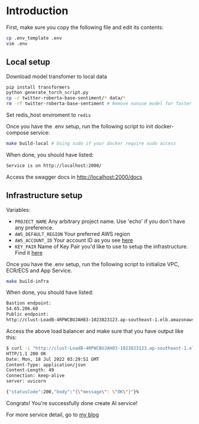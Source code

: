 # Introduction

First, make sure you copy the following file and edit its contents:

```bash
cp .env_template .env
vim .env
```

## Local setup

Download model transfomer to local data
```bash
pip install transformers
python generate_torch_script.py
cp -r twitter-roberta-base-sentiment/* data/*
rm -rf twitter-roberta-base-sentiment # Remove nonuse model for faster build time
```

Set redis_host enviroment to `redis`

Once you have the .env setup, run the following script to init docker-compose service:

```bash
make build-local # Using sudo if your docker require sudo access
```

When done, you should have listed:

```bash
Service is on http://localhost:2000/
```

Access the swagger docs in <http://localhost:2000/docs>

## Infrastructure setup

Variables:

* `PROJECT_NAME` Any arbitrary project name.  Use 'echo' if you don't have any preference.
* `AWS_DEFAULT_REGION` Your preferred AWS region
* `AWS_ACCOUNT_ID` Your account ID as you see [here](https://console.aws.amazon.com/billing/home?#/account)
* `KEY_PAIR` Name of Key Pair you'd like to use to setup the infrastructure. Find it [here](https://ap-northeast-1.console.aws.amazon.com/ec2/v2/home#KeyPairs)

Once you have the .env setup, run the following script to initialize VPC, ECR/ECS and App Service.

```bash
make build-infra
```

When done, you should have listed:

```bash
Bastion endpoint:
54.65.206.60
Public endpoint:
http://clust-LoadB-4RPWCBUJAH83-1023823123.ap-southeast-1.elb.amazonaws.com
```

Access the above load balancer and make sure that you have output like this:

```bash
$ curl -i "http://clust-LoadB-4RPWCBUJAH83-1023823123.ap-southeast-1.elb.amazonaws.com"
HTTP/1.1 200 OK
Date: Mon, 18 Jul 2022 03:29:51 GMT
Content-Type: application/json
Content-Length: 49
Connection: keep-alive
server: uvicorn

{"statusCode":200,"body":"{\"message\": \"OK\"}"}%
```

Congrats! You're successfully done create AI service!

For more service detail, go to [my blog](https://haicheviet.com)
